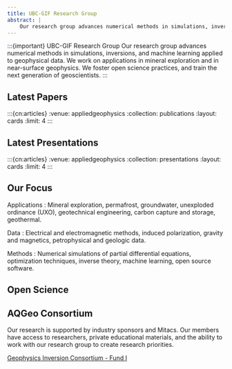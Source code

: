 ```yaml
---
title: UBC-GIF Research Group
abstract: |
    Our research group advances numerical methods in simulations, inversions, and machine learning applied to geophysical data. We work on applications in mineral exploration and in near-surface geophysics. We foster open science practices, and train the next generation of geoscientists.
---
```


:::{important} UBC-GIF Research Group
Our research group advances numerical methods in simulations, inversions, and machine learning applied to geophysical data. We work on applications in mineral exploration and in near-surface geophysics. We foster open science practices, and train the next generation of geoscientists.
:::

## Latest Papers

:::{cn:articles}
:venue: appliedgeophysics
:collection: publications
:layout: cards
:limit: 4
:::

## Latest Presentations

:::{cn:articles}
:venue: appliedgeophysics
:collection: presentations
:layout: cards
:limit: 4
:::

## Our Focus

Applications
: Mineral exploration, permafrost, groundwater, unexploded ordinance (UXO), geotechnical engineering, carbon capture and storage, geothermal.

Data
: Electrical and electromagnetic methods, induced polarization, gravity and magnetics, petrophysical and geologic data.

Methods
: Numerical simulations of partial differential equations, optimization techniques, inverse theory, machine learning, open source software.

## Open Science



## AQGeo Consortium

Our research is supported by industry sponsors and Mitacs. Our members have access to researchers, private educational materials, and the ability to work with our research group to create research priorities.

[Geophysics Inversion Consortium - Fund I](https://aqgeo.appliedgeophysics.org)
